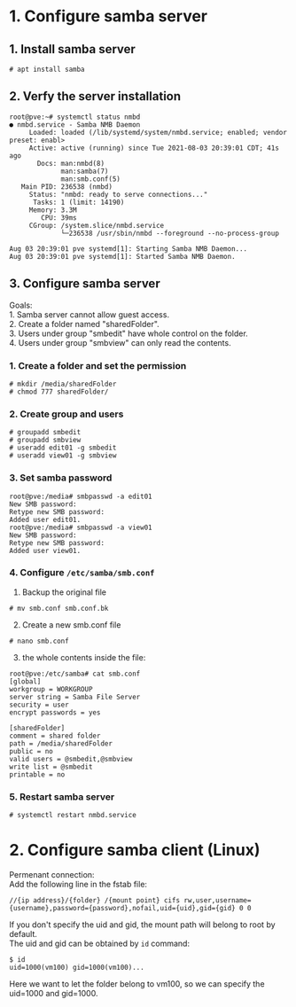 # 1. Configure samba server
## 1. Install samba server
```
# apt install samba
```

## 2. Verfy the server installation
```
root@pve:~# systemctl status nmbd
● nmbd.service - Samba NMB Daemon
     Loaded: loaded (/lib/systemd/system/nmbd.service; enabled; vendor preset: enabl>
     Active: active (running) since Tue 2021-08-03 20:39:01 CDT; 41s ago
       Docs: man:nmbd(8)
             man:samba(7)
             man:smb.conf(5)
   Main PID: 236538 (nmbd)
     Status: "nmbd: ready to serve connections..."
      Tasks: 1 (limit: 14190)
     Memory: 3.3M
        CPU: 39ms
     CGroup: /system.slice/nmbd.service
             └─236538 /usr/sbin/nmbd --foreground --no-process-group

Aug 03 20:39:01 pve systemd[1]: Starting Samba NMB Daemon...
Aug 03 20:39:01 pve systemd[1]: Started Samba NMB Daemon.
```

## 3. Configure samba server
Goals:  
    1. Samba server cannot allow guest access.  
    2. Create a folder named "sharedFolder".  
    3. Users under group "smbedit" have whole control on the folder.  
    4. Users under group "smbview" can only read the contents.  

### 1. Create a folder and set the permission  
```
# mkdir /media/sharedFolder
# chmod 777 sharedFolder/
```

### 2. Create group and users
```
# groupadd smbedit
# groupadd smbview
# useradd edit01 -g smbedit
# useradd view01 -g smbview
```

### 3. Set samba password
```
root@pve:/media# smbpasswd -a edit01
New SMB password:
Retype new SMB password:
Added user edit01.
root@pve:/media# smbpasswd -a view01
New SMB password:
Retype new SMB password:
Added user view01.
```

### 4. Configure `/etc/samba/smb.conf`
1. Backup the original file  
```
# mv smb.conf smb.conf.bk
```
2. Create a new smb.conf file  
```
# nano smb.conf
```
3. the whole contents inside the file:  
```
root@pve:/etc/samba# cat smb.conf
[global]
workgroup = WORKGROUP
server string = Samba File Server
security = user
encrypt passwords = yes

[sharedFolder]
comment = shared folder
path = /media/sharedFolder
public = no
valid users = @smbedit,@smbview
write list = @smbedit
printable = no
```

### 5. Restart samba server
```
# systemctl restart nmbd.service
```

# 2. Configure samba client (Linux)
Permenant connection:  
Add the following line in the fstab file:
```
//{ip address}/{folder} /{mount point} cifs rw,user,username={username},password={password},nofail,uid={uid},gid={gid} 0 0
```
If you don't specify the uid and gid, the mount path will belong to root by default.  
The uid and gid can be obtained by `id` command:  
```
$ id
uid=1000(vm100) gid=1000(vm100)...
```
Here we want to let the folder belong to vm100, so we can specify the uid=1000 and gid=1000.
